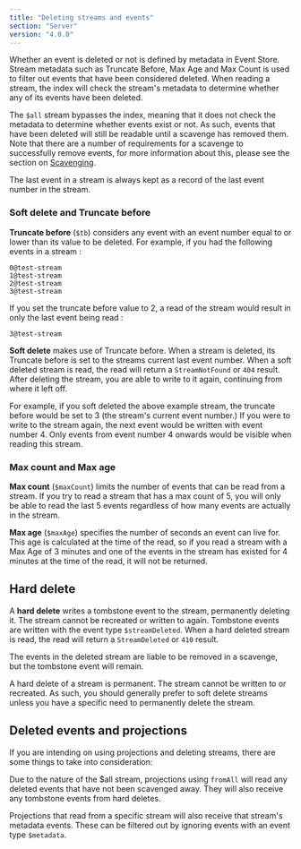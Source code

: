 ```yaml
---
title: "Deleting streams and events"
section: "Server"
version: "4.0.0"
---
```


Whether an event is deleted or not is defined by metadata in Event Store. Stream metadata such as Truncate Before, Max Age and Max Count is used to filter out events that have been considered deleted. When reading a stream, the index will check the stream's metadata to determine whether any of its events have been deleted.

The `$all` stream bypasses the index, meaning that it does not check the metadata to determine whether events exist or not. As such, events that have been deleted will still be readable until a scavenge has removed them. Note that there are a number of requirements for a scavenge to successfully remove events, for more information about this, please see the section on [Scavenging](../scavenging/).

<span class="note--warning">
The last event in a stream is always kept as a record of the last event number in the stream.
</span>

### Soft delete and Truncate before

**Truncate before** (`$tb`) considers any event with an event number equal to or lower than its value to be deleted.
For example, if you had the following events in a stream :

```
0@test-stream
1@test-stream
2@test-stream
3@test-stream
```

If you set the truncate before value to 2, a read of the stream would result in only the last event being read :

```
3@test-stream
```

**Soft delete** makes use of Truncate before. When a stream is deleted, its Truncate before is set to the streams current last event number. When a soft deleted stream is read, the read will return a `StreamNotFound` or `404` result.
After deleting the stream, you are able to write to it again, continuing from where it left off.

For example, if you soft deleted the above example stream, the truncate before would be set to 3 (the stream's current event number.)
If you were to write to the stream again, the next event would be written with event number 4. Only events from event number 4 onwards would be visible when reading this stream.

### Max count and Max age

**Max count** (`$maxCount`) limits the number of events that can be read from a stream.
If you try to read a stream that has a max count of 5, you will only be able to read the last 5 events regardless of how many events are actually in the stream.

**Max age** (`$maxAge`) specifies the number of seconds an event can live for.
This age is calculated at the time of the read, so if you read a stream with a Max Age of 3 minutes and one of the events in the stream has existed for 4 minutes at the time of the read, it will not be returned.

## Hard delete

A **hard delete** writes a tombstone event to the stream, permanently deleting it. The stream cannot be recreated or written to again.
Tombstone events are written with the event type `$streamDeleted`.
When a hard deleted stream is read, the read will return a `StreamDeleted` or `410` result.

The events in the deleted stream are liable to be removed in a scavenge, but the tombstone event will remain.

<span class="note--warning">
A hard delete of a stream is permanent. The stream cannot be written to or recreated. As such, you should generally prefer to soft delete streams unless you have a specific need to permanently delete the stream.
</span>

## Deleted events and projections

If you are intending on using projections and deleting streams, there are some things to take into consideration:

Due to the nature of the $all stream, projections using `fromAll` will read any deleted events that have not been scavenged away. They will also receive any tombstone events from hard deletes.

Projections that read from a specific stream will also receive that stream's metadata events. These can be filtered out by ignoring events with an event type `$metadata`.
